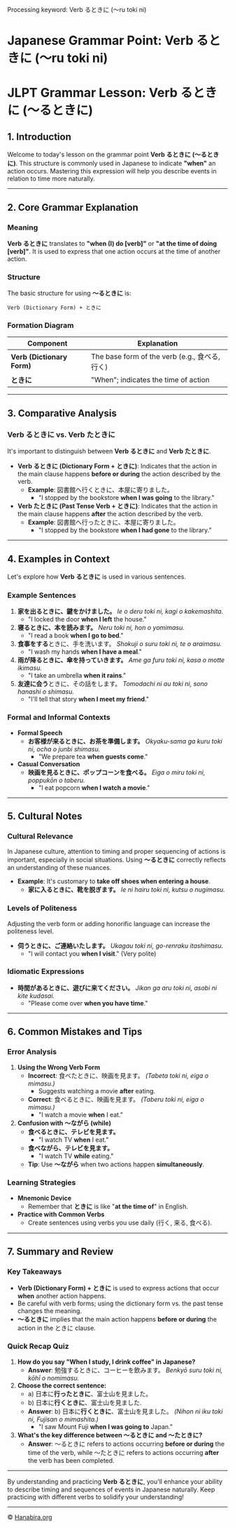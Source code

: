 Processing keyword: Verb るときに (〜ru toki ni)
# Japanese Grammar Point: Verb るときに (〜ru toki ni)
# JLPT Grammar Lesson: Verb るときに (〜るときに)
## 1. Introduction
Welcome to today's lesson on the grammar point **Verb るときに (〜るときに)**. This structure is commonly used in Japanese to indicate **"when"** an action occurs. Mastering this expression will help you describe events in relation to time more naturally.

---
## 2. Core Grammar Explanation
### Meaning
**Verb るときに** translates to **"when (I) do [verb]"** or **"at the time of doing [verb]"**. It is used to express that one action occurs at the time of another action.
### Structure
The basic structure for using **〜るときに** is:
```plaintext
Verb (Dictionary Form) + ときに
```
### Formation Diagram
| Component                   | Explanation                         |
|-----------------------------|-------------------------------------|
| **Verb (Dictionary Form)**  | The base form of the verb (e.g., 食べる, 行く) |
| **ときに**                  | "When"; indicates the time of action |
---
## 3. Comparative Analysis
### Verb るときに vs. Verb たときに
It's important to distinguish between **Verb るときに** and **Verb たときに**.
- **Verb るときに (Dictionary Form + ときに)**: Indicates that the action in the main clause happens **before or during** the action described by the verb.
  - **Example**: 図書館へ行くときに、本屋に寄りました。
    - "I stopped by the bookstore **when I was going** to the library."
- **Verb たときに (Past Tense Verb + ときに)**: Indicates that the action in the main clause happens **after** the action described by the verb.
  - **Example**: 図書館へ行ったときに、本屋に寄りました。
    - "I stopped by the bookstore **when I had gone** to the library."
---
## 4. Examples in Context
Let's explore how **Verb るときに** is used in various sentences.
### Example Sentences
1. **家を出るときに、鍵をかけました。**
   *Ie o deru toki ni, kagi o kakemashita.*
   - "I locked the door **when I left** the house."
2. **寝るときに、本を読みます。**
   *Neru toki ni, hon o yomimasu.*
   - "I read a book **when I go to bed**."
3. **食事をする**ときに、手を洗います。
   *Shokuji o suru toki ni, te o araimasu.*
   - "I wash my hands **when I have a meal**."
4. **雨が降るときに、傘を持っていきます。**
   *Ame ga furu toki ni, kasa o motte ikimasu.*
   - "I take an umbrella **when it rains**."
5. **友達に会う**ときに、その話をします。
   *Tomodachi ni au toki ni, sono hanashi o shimasu.*
   - "I'll tell that story **when I meet my friend**."
### Formal and Informal Contexts
- **Formal Speech**
  - **お客様が来るときに、お茶を準備します。**
    *Okyaku-sama ga kuru toki ni, ocha o junbi shimasu.*
    - "We prepare tea **when guests come**."
- **Casual Conversation**
  - **映画を見るときに、ポップコーンを食べる。**
    *Eiga o miru toki ni, poppukōn o taberu.*
    - "I eat popcorn **when I watch a movie**."
---
## 5. Cultural Notes
### Cultural Relevance
In Japanese culture, attention to timing and proper sequencing of actions is important, especially in social situations. Using **〜るときに** correctly reflects an understanding of these nuances.
- **Example**: It's customary to **take off shoes when entering a house**.
  - **家に入るときに、靴を脱ぎます。**
    *Ie ni hairu toki ni, kutsu o nugimasu.*
### Levels of Politeness
Adjusting the verb form or adding honorific language can increase the politeness level.
- **伺うときに、ご連絡いたします。**
  *Ukagau toki ni, go-renraku itashimasu.*
  - "I will contact you **when I visit**." (Very polite)
### Idiomatic Expressions
- **時間があるときに、遊びに来てください。**
  *Jikan ga aru toki ni, asobi ni kite kudasai.*
  - "Please come over **when you have time**."
---
## 6. Common Mistakes and Tips
### Error Analysis
1. **Using the Wrong Verb Form**
   - **Incorrect**: 食べたときに、映画を見ます。
     *(Tabeta toki ni, eiga o mimasu.)*
     - Suggests watching a movie **after** eating.
   - **Correct**: 食べるときに、映画を見ます。
     *(Taberu toki ni, eiga o mimasu.)*
     - "I watch a movie **when** I eat."
2. **Confusion with 〜ながら (while)**
   - **食べるときに、テレビを見ます。**
     - "I watch TV **when** I eat."
   - **食べながら、テレビを見ます。**
     - "I watch TV **while** eating."
   - **Tip**: Use **〜ながら** when two actions happen **simultaneously**.
### Learning Strategies
- **Mnemonic Device**
  - Remember that **ときに** is like "**at the time of**" in English.
- **Practice with Common Verbs**
  - Create sentences using verbs you use daily (行く, 来る, 食べる).
---
## 7. Summary and Review
### Key Takeaways
- **Verb (Dictionary Form) + ときに** is used to express actions that occur **when** another action happens.
- Be careful with verb forms; using the dictionary form vs. the past tense changes the meaning.
- **〜るときに** implies that the main action happens **before or during** the action in the ときに clause.
### Quick Recap Quiz
1. **How do you say "When I study, I drink coffee" in Japanese?**
   - **Answer**: 勉強するときに、コーヒーを飲みます。
     *Benkyō suru toki ni, kōhī o nomimasu.*
2. **Choose the correct sentence:**
   - a) 日本に**行ったときに**、富士山を見ました。
   - b) 日本に**行くときに**、富士山を見ました.
   - **Answer**: b) 日本に**行くときに**、富士山を見ました。
     *(Nihon ni iku toki ni, Fujisan o mimashita.)*
     - "I saw Mount Fuji **when I was going to** Japan."
3. **What's the key difference between 〜るときに and 〜たときに?**
   - **Answer**: 〜るときに refers to actions occurring **before or during** the time of the verb, while 〜たときに refers to actions occurring **after** the verb has been completed.
---
By understanding and practicing **Verb るときに**, you'll enhance your ability to describe timing and sequences of events in Japanese naturally. Keep practicing with different verbs to solidify your understanding!


---

© [Hanabira.org](https://hanabira.org)
